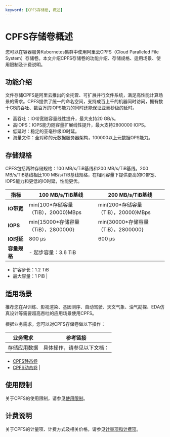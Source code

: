 ```yaml
---
keyword: [CPFS存储卷, 概述]
---
```


# CPFS存储卷概述

您可以在容器服务Kubernetes集群中使用阿里云CPFS（Cloud Paralleled File System）存储卷。本文介绍CPFS存储卷的功能介绍、存储规格、适用场景、使用限制及计费说明。

## 功能介绍

文件存储CPFS是阿里云推出的全托管、可扩展并行文件系统，满足高性能计算场景的需求。CPFS提供了统一的命名空间，支持成百上千的机器同时访问，拥有数十GB的吞吐、数百万的IOPS能力的同时还能保证亚毫秒级的延时。

-   高吞吐：IO带宽随容量线性提升，最大支持20 GB/s。
-   高IOPS：IOPS能力随容量扩展线性提升，最大支持2800000 IOPS。
-   低延时：稳定的亚毫秒级IO时延。
-   海量文件：全对称的元数据服务器架构，100000以上元数据OPS能力。

## 存储规格

CPFS包括两种存储规格：100 MB/s/TiB基线和200 MB/s/TiB基线。200 MB/s/TiB基线相比100 MB/s/TiB基线规格，在相同容量下提供更高的IO带宽、IOPS能力和更低的IO时延，性能更优。

|指标|100 MB/s/TiB基线|200 MB/s/TiB基线|
|--|--------------|--------------|
|**IO带宽**|min\{100\*存储容量（TiB），20000\}MBps|min\{200\*存储容量（TiB），20000\}MBps|
|**IOPS**|min\{15000\*存储容量（TiB），2800000\}|min\{30000\*存储容量（TiB），2800000\}|
|**IO时延**|800 μs|600 μs|
|**容量规格**|-   起步容量：3.6 TiB
-   扩容步长：1.2 TiB
-   最大容量：1 PiB |

## 适用场景

推荐您在AI训练、影视渲染、基因测序、自动驾驶、天文气象、油气勘探、EDA仿真设计等需要超高吞吐的应用场景使用CPFS。

根据业务需求，您可以对CPFS存储卷做以下操作：

|业务需求|参考链接|
|----|----|
|存储应用数据|具体操作，请参见以下文档：

-   [CPFS静态卷](/cn.zh-CN/Kubernetes集群用户指南/存储-CSI/CPFS存储卷/CPFS静态卷.md)
-   [CPFS动态卷](/cn.zh-CN/Kubernetes集群用户指南/存储-CSI/CPFS存储卷/CPFS动态卷.md) |

## 使用限制

关于CPFS的使用限制，请参见[使用限制]()。

## 计费说明

关于CPFS的计量项、计费方式及相关价格，请参见[计量项和计费项]()。

